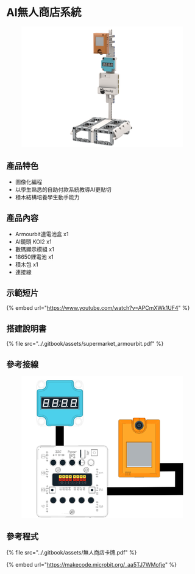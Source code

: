 # AI無人商店系統

<figure><img src="../.gitbook/assets/supermarket_armourbit.png" alt=""><figcaption></figcaption></figure>

## 產品特色

* 圖像化編程
* 以學生熟悉的自助付款系統教導AI更貼切
* 積木結構培養學生動手能力

## 產品內容

* Armourbit連電池盒 x1
* AI鏡頭 KOI2 x1
* 數碼顯示模組 x1
* 18650鋰電池 x1
* 積木包 x1
* 連接線

## 示範短片

{% embed url="https://www.youtube.com/watch?v=APCmXWk1UF4" %}

## 搭建說明書

{% file src="../.gitbook/assets/supermarket_armourbit.pdf" %}

## 參考接線

<figure><img src="../.gitbook/assets/wiring (3).png" alt=""><figcaption></figcaption></figure>

## 參考程式

{% file src="../.gitbook/assets/無人商店卡牌.pdf" %}

{% embed url="https://makecode.microbit.org/_aa5TJ7WMofje" %}
